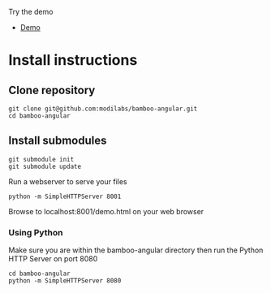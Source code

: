 Try the demo

* [Demo](http://modilabs.github.com/bamboo-angular/demo.html)

Install instructions
====================

Clone repository
-------------------

    git clone git@github.com:modilabs/bamboo-angular.git
    cd bamboo-angular

Install submodules
------------------
 
    git submodule init
    git submodule update

Run a webserver to serve your files

    python -m SimpleHTTPServer 8001

Browse to localhost:8001/demo.html on your web browser

### Using Python

Make sure you are within the bamboo-angular directory then run the Python HTTP Server on port 8080

    cd bamboo-angular
    python -m SimpleHTTPServer 8080
